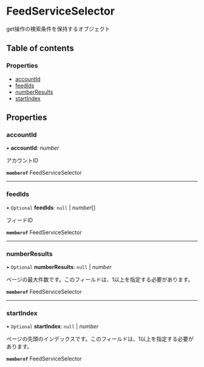 # FeedServiceSelector


<div lang=\"ja\">get操作の検索条件を保持するオブジェクト</div> 

## Table of contents

### Properties

- [accountId](feedserviceselector.md#accountid)
- [feedIds](feedserviceselector.md#feedids)
- [numberResults](feedserviceselector.md#numberresults)
- [startIndex](feedserviceselector.md#startindex)

## Properties

### accountId

• **accountId**: *number*

<div lang=\"ja\">アカウントID</div> 

**`memberof`** FeedServiceSelector

___

### feedIds

• `Optional` **feedIds**: ``null`` \| *number*[]

<div lang=\"ja\">フィードID</div> 

**`memberof`** FeedServiceSelector

___

### numberResults

• `Optional` **numberResults**: ``null`` \| *number*

<div lang=\"ja\">ページの最大件数です。このフィールドは、1以上を指定する必要があります。</div> 

**`memberof`** FeedServiceSelector

___

### startIndex

• `Optional` **startIndex**: ``null`` \| *number*

<div lang=\"ja\">ページの先頭のインデックスです。このフィールドは、1以上を指定する必要があります。</div> 

**`memberof`** FeedServiceSelector
